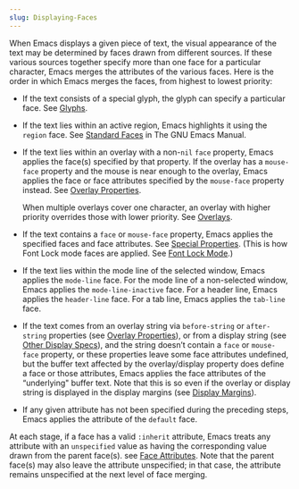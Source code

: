```yaml
---
slug: Displaying-Faces
---
```


When Emacs displays a given piece of text, the visual appearance of the text may be determined by faces drawn from different sources. If these various sources together specify more than one face for a particular character, Emacs merges the attributes of the various faces. Here is the order in which Emacs merges the faces, from highest to lowest priority:

*   If the text consists of a special glyph, the glyph can specify a particular face. See [Glyphs](/docs/elisp/Glyphs).

*   If the text lies within an active region, Emacs highlights it using the `region` face. See [Standard Faces](https://www.gnu.org/software/emacs/manual/html_mono/emacs.html#Standard-Faces) in The GNU Emacs Manual.

*   If the text lies within an overlay with a non-`nil` `face` property, Emacs applies the face(s) specified by that property. If the overlay has a `mouse-face` property and the mouse is near enough to the overlay, Emacs applies the face or face attributes specified by the `mouse-face` property instead. See [Overlay Properties](/docs/elisp/Overlay-Properties).

    When multiple overlays cover one character, an overlay with higher priority overrides those with lower priority. See [Overlays](/docs/elisp/Overlays).

*   If the text contains a `face` or `mouse-face` property, Emacs applies the specified faces and face attributes. See [Special Properties](/docs/elisp/Special-Properties). (This is how Font Lock mode faces are applied. See [Font Lock Mode](/docs/elisp/Font-Lock-Mode).)

*   If the text lies within the mode line of the selected window, Emacs applies the `mode-line` face. For the mode line of a non-selected window, Emacs applies the `mode-line-inactive` face. For a header line, Emacs applies the `header-line` face. For a tab line, Emacs applies the `tab-line` face.

*   If the text comes from an overlay string via `before-string` or `after-string` properties (see [Overlay Properties](/docs/elisp/Overlay-Properties)), or from a display string (see [Other Display Specs](/docs/elisp/Other-Display-Specs)), and the string doesn’t contain a `face` or `mouse-face` property, or these properties leave some face attributes undefined, but the buffer text affected by the overlay/display property does define a face or those attributes, Emacs applies the face attributes of the “underlying" buffer text. Note that this is so even if the overlay or display string is displayed in the display margins (see [Display Margins](/docs/elisp/Display-Margins)).

*   If any given attribute has not been specified during the preceding steps, Emacs applies the attribute of the `default` face.

At each stage, if a face has a valid `:inherit` attribute, Emacs treats any attribute with an `unspecified` value as having the corresponding value drawn from the parent face(s). see [Face Attributes](/docs/elisp/Face-Attributes). Note that the parent face(s) may also leave the attribute unspecified; in that case, the attribute remains unspecified at the next level of face merging.
